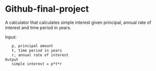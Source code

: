 # Github-final-project

A calculator that calculates simple interest given principal, annual rate of interest and time period in years.

Input:
```Latex
   p, principal amount
   t, time period in years
   r, annual rate of interest
Output
   simple interest = p*t*r
```

